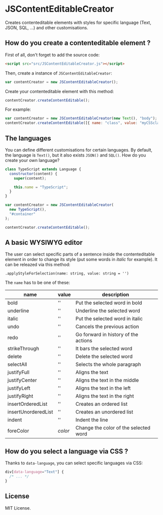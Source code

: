 # JSContentEditableCreator

Creates contenteditable elements with styles for specific language (Text, JSON, SQL, ...) and other customisations.

## How do you create a contenteditable element ?

First of all, don't forget to add the source code:

```html
<script src="src/JSContentEditableCreator.js"></script>
```

Then, create a instance of `JSContentEditableCreator`:

```javascript
var contentCreator = new JSContentEditableCreator();
```

Create your contenteditable element with this method:

```javascript
contentCreator.createContentEditable();
```

For example:

```javascript
var contentCreator = new JSContentEditableCreator(new Text(), "body");
contentCreator.createContentEditable([{ name: "class", value: "myCSSclass" }]);
```

## The languages

You can define different customisations for certain languages. By default, the language is `Text()`, but it also exists `JSON()` and `SQL()`. How do you create your own language?

```javascript
class TypeScript extends Language {
  constructor(content) {
    super(content);

    this.name = "TypeScript";
  }
}

var contentCreator = new JSContentEditableCreator(
  new TypeScript(),
  "#container"
);

contentCreator.createContentEditable();
```

## A basic WYSIWYG editor

The user can select specific parts of a sentence inside the contenteditable element in order to change its style (put some words in _italic_ for example). It can be releazed via this method:

```
.applyStyleForSelection(name: string, value: string = '')
```

The `name` has to be one of these:

| name                | value   | description                           |
| ------------------- | ------- | ------------------------------------- |
| bold                | ''      | Put the selected word in bold         |
| underline           | ''      | Underline the selected word           |
| italic              | ''      | Put the selected word in italic       |
| undo                | ''      | Cancels the previous action           |
| redo                | ''      | Go forward in history of the actions  |
| strikeThrough       | ''      | It bars the selected word             |
| delete              | ''      | Delete the selected word              |
| selectAll           | ''      | Selects the whole paragraph           |
| justifyFull         | ''      | Aligns the text                       |
| justifyCenter       | ''      | Aligns the text in the middle         |
| justifyLeft         | ''      | Aligns the text in the left           |
| justifyRight        | ''      | Aligns the text in the right          |
| insertOrderedList   | ''      | Creates an ordered list               |
| insertUnorderedList | ''      | Creates an unordered list             |
| indent              | ''      | Indent the line                       |
| foreColor           | _color_ | Change the color of the selected word |

## How do you select a language via CSS ?

Thanks to `data-language`, you can select specific languages via CSS:

```css
div[data-language="Text"] {
  /* ... */
}
```

## License

MIT License.
